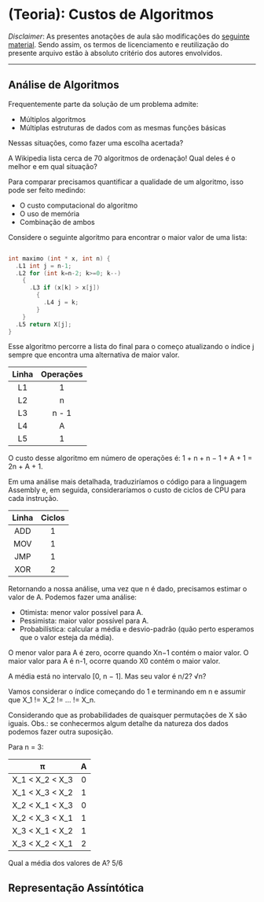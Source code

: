 # (Teoria): Custos de Algoritmos

_Disclaimer_: As presentes anotações de aula são modificações do [seguinte material](https://folivetti.github.io/courses/AEDI/PDF/Aula01.pdf). Sendo assim, os termos de licenciamento e reutilização do presente arquivo estão à absoluto critério dos autores envolvidos.

---

## Análise de Algoritmos

Frequentemente parte da solução de um problema admite:

- Múltiplos algoritmos
- Múltiplas estruturas de dados com as mesmas funções básicas

Nessas situações, como fazer uma escolha acertada?

A Wikipedia lista cerca de 70 algoritmos de ordenação! Qual deles é o melhor e em qual situação?

Para comparar precisamos quantificar a qualidade de um algoritmo, isso pode ser feito medindo:

- O custo computacional do algoritmo
- O uso de memória
- Combinação de ambos

Considere o seguinte algoritmo para encontrar o maior valor de uma lista:

```c

int maximo (int * x, int n) {
  .L1 int j = n-1;
  .L2 for (int k=n-2; k>=0; k--)
    {
      .L3 if (x[k] > x[j])
        {
          .L4 j = k;
        }
    }
  .L5 return X[j];
}
```

Esse algoritmo percorre a lista do final para o começo atualizando o índice j sempre que encontra uma alternativa de maior valor.

|  Linha  | Operações |
| :-----------------------: | :--------------------------: |
| L1 | 1 |
| L2 | n | 
| L3 | n - 1 |
| L4 | A | 
| L5 | 1 |

O custo desse algoritmo em número de operações é: 1 + n + n − 1 + A + 1 = 2n + A + 1.

Em uma análise mais detalhada, traduziríamos o código para a linguagem Assembly e, em seguida, consideraríamos o custo de ciclos de CPU para cada instrução.

|  Linha  | Ciclos |
| :-----------------------: | :--------------------------: |
| ADD | 1 |
| MOV | 1 | 
| JMP | 1 |
| XOR | 2 |

Retornando a nossa análise, uma vez que n é dado, precisamos estimar o valor de A. Podemos fazer uma análise:

- Otimista: menor valor possível para A.
- Pessimista: maior valor possível para A.
- Probabilística: calcular a média e desvio-padrão (quão perto esperamos que o valor esteja da média).

O menor valor para A é zero, ocorre quando Xn−1 contém o maior valor.
O maior valor para A é n-1, ocorre quando X0 contém o maior valor.

A média está no intervalo [0, n − 1]. Mas seu valor é n/2? √n?

Vamos considerar o índice começando do 1 e terminando em n e assumir que X_1 != X_2 != ... != X_n.

Considerando que as probabilidades de quaisquer permutações de X são iguais.
Obs.: se conhecermos algum detalhe da natureza dos dados podemos fazer outra suposição.

Para n = 3:

|  π   | A |
| :-----------------------: | :--------------------------: |
| X_1 < X_2 < X_3  | 0 |
| X_1 < X_3 < X_2  | 1 |
| X_2 < X_1 < X_3  | 0 |
| X_2 < X_3 < X_1  | 1 |
| X_3 < X_1 < X_2  | 1 |
| X_3 < X_2 < X_1  | 2 |

Qual a média dos valores de A? 5/6


## Representação Assíntótica